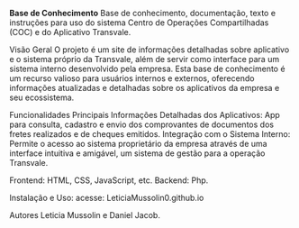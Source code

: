 **Base de Conhecimento**
Base de conhecimento, documentação, texto e instruções para uso do sistema Centro de Operações Compartilhadas (COC) e do Aplicativo Transvale.

Visão Geral
O projeto é um site de informações detalhadas sobre aplicativo e o sistema próprio da Transvale, além de servir como interface para um sistema interno desenvolvido pela empresa. Esta base de conhecimento é um recurso valioso para usuários internos e externos, oferecendo informações atualizadas e detalhadas sobre os aplicativos da empresa e seu ecossistema.

Funcionalidades Principais
Informações Detalhadas dos Aplicativos: App para consulta, cadastro e envio dos comprovantes de documentos dos fretes realizados e de cheques emitidos.
Integração com o Sistema Interno: Permite o acesso ao sistema proprietário da empresa através de uma interface intuitiva e amigável, um sistema de gestão para a operação Transvale.

Frontend: HTML, CSS, JavaScript, etc.
Backend: Php.

Instalação e Uso: acesse: LeticiaMussolin0.github.io

Autores
Leticia Mussolin e Daniel Jacob. 

